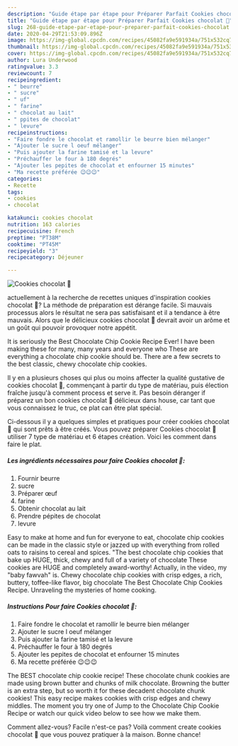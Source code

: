 ```yaml
---
description: "Guide étape par étape pour Préparer Parfait Cookies chocolat 🐻"
title: "Guide étape par étape pour Préparer Parfait Cookies chocolat 🐻"
slug: 268-guide-etape-par-etape-pour-preparer-parfait-cookies-chocolat
date: 2020-04-29T21:53:09.896Z
image: https://img-global.cpcdn.com/recipes/45082fa9e591934a/751x532cq70/cookies-chocolat-🐻-photo-principale-de-la-recette.jpg
thumbnail: https://img-global.cpcdn.com/recipes/45082fa9e591934a/751x532cq70/cookies-chocolat-🐻-photo-principale-de-la-recette.jpg
cover: https://img-global.cpcdn.com/recipes/45082fa9e591934a/751x532cq70/cookies-chocolat-🐻-photo-principale-de-la-recette.jpg
author: Lura Underwood
ratingvalue: 3.3
reviewcount: 7
recipeingredient:
- " beurre"
- " sucre"
- " uf"
- " farine"
- " chocolat au lait"
- " ppites de chocolat"
- " levure"
recipeinstructions:
- "Faire fondre le chocolat et ramollir le beurre bien mélanger"
- "Ajouter le sucre l oeuf mélanger"
- "Puis ajouter la farine tamisé et la levure"
- "Préchauffer le four à 180 degrés"
- "Ajouter les pepites de chocolat et enfourner 15 minutes"
- "Ma recette préférée 😉😉😉"
categories:
- Recette
tags:
- cookies
- chocolat

katakunci: cookies chocolat 
nutrition: 163 calories
recipecuisine: French
preptime: "PT38M"
cooktime: "PT45M"
recipeyield: "3"
recipecategory: Déjeuner

---
```



![Cookies chocolat 🐻](https://img-global.cpcdn.com/recipes/45082fa9e591934a/751x532cq70/cookies-chocolat-🐻-photo-principale-de-la-recette.jpg)

actuellement à la recherche de recettes uniques d'inspiration cookies chocolat 🐻? La méthode de préparation est dérange facile. Si mauvais processus alors le résultat ne sera pas satisfaisant et il a tendance à être mauvais. Alors que le délicieux cookies chocolat 🐻 devrait avoir un arôme et un goût qui pouvoir provoquer notre appétit.

It is seriously the Best Chocolate Chip Cookie Recipe Ever! I have been making these for many, many years and everyone who These are everything a chocolate chip cookie should be. There are a few secrets to the best classic, chewy chocolate chip cookies.

Il y en a plusieurs choses qui plus ou moins affecter la qualité gustative de cookies chocolat 🐻, commençant à partir du type de matériau, puis élection fraîche jusqu'à comment process et serve it. Pas besoin déranger if préparez un bon cookies chocolat 🐻 délicieux dans house, car tant que vous connaissez le truc, ce plat can être plat spécial.


Ci-dessous il y a quelques simples et pratiques pour créer cookies chocolat 🐻 qui sont prêts à être créés. Vous pouvez préparer Cookies chocolat 🐻 utiliser 7 type de matériau et 6 étapes création. Voici les comment dans faire le plat.

<!--inarticleads1-->

##### Les ingrédients nécessaires pour faire Cookies chocolat 🐻:

1. Fournir  beurre
1.   sucre
1. Préparer  œuf
1.   farine
1. Obtenir  chocolat au lait
1. Prendre  pépites de chocolat
1.   levure


Easy to make at home and fun for everyone to eat, chocolate chip cookies can be made in the classic style or jazzed up with everything from rolled oats to raisins to cereal and spices. &#34;The best chocolate chip cookies that bake up HUGE, thick, chewy and full of a variety of chocolate These cookies are HUGE and completely award-worthy! Actually, in the video, my &#34;baby fawvah&#34; is. Chewy chocolate chip cookies with crisp edges, a rich, buttery, toffee-like flavor, big chocolate The Best Chocolate Chip Cookies Recipe. Unraveling the mysteries of home cooking. 

<!--inarticleads2-->

##### Instructions Pour faire Cookies chocolat 🐻:

1. Faire fondre le chocolat et ramollir le beurre bien mélanger
1. Ajouter le sucre l oeuf mélanger
1. Puis ajouter la farine tamisé et la levure
1. Préchauffer le four à 180 degrés
1. Ajouter les pepites de chocolat et enfourner 15 minutes
1. Ma recette préférée 😉😉😉


The BEST chocolate chip cookie recipe! These chocolate chunk cookies are made using brown butter and chunks of milk chocolate. Browning the butter is an extra step, but so worth it for these decadent chocolate chunk cookies! This easy recipe makes cookies with crisp edges and chewy middles. The moment you try one of Jump to the Chocolate Chip Cookie Recipe or watch our quick video below to see how we make them. 


Comment allez-vous? Facile n'est-ce pas? Voilà comment create cookies chocolat 🐻 que vous pouvez pratiquer à la maison. Bonne chance!
